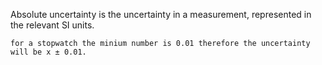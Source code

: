 Absolute uncertainty is the uncertainty in a measurement, represented in the relevant SI units. 
```
for a stopwatch the minium number is 0.01 therefore the uncertainty will be x ± 0.01. 
```